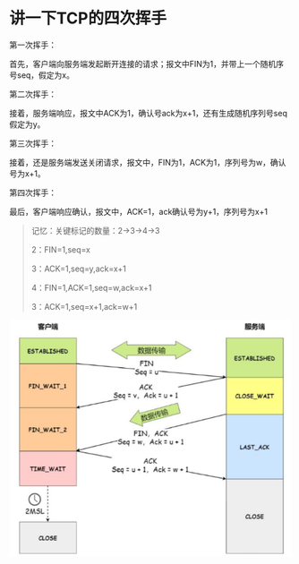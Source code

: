 # 讲一下TCP的四次挥手



第一次挥手：

首先，客户端向服务端发起断开连接的请求；报文中FIN为1，并带上一个随机序号seq，假定为x。

第二次挥手：

接着，服务端响应，报文中ACK为1，确认号ack为x+1，还有生成随机序列号seq假定为y。

第三次挥手：

接着，还是服务端发送关闭请求，报文中，FIN为1，ACK为1，序列号为w，确认号为x+1。

第四次挥手：

最后，客户端响应确认，报文中，ACK=1，ack确认号为y+1，序列号为x+1

> 记忆：关键标记的数量：2->3->4->3
>
> 2：FIN=1,seq=x
>
> 3：ACK=1,seq=y,ack=x+1
>
> 4：FIN=1,ACK=1,seq=w,ack=x+1
>
> 3：ACK=1,seq=x+1,ack=w+1

![image-20241114183554793](./markdown_assets/image-20241114183554793.png)
